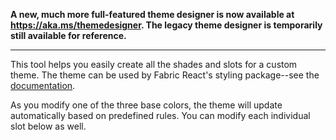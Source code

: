 **A new, much more full-featured theme designer is now available at https://aka.ms/themedesigner. The legacy theme designer is temporarily still available for reference.**

---

This tool helps you easily create all the shades and slots for a custom theme. The theme can be used by Fabric React's styling
package--see the [documentation](https://github.com/OfficeDev/office-ui-fabric-react/tree/master/packages/styling).

As you modify one of the three base colors, the theme will update automatically based on predefined rules. You can modify each
individual slot below as well.

